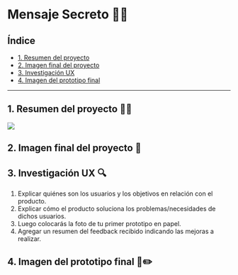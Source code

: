 # Mensaje Secreto 🕵️‍♂️

## Índice

* [1. Resumen del proyecto](#1-resumen-del-proyecto)
* [2. Imagen final del proyecto](#2-imagen-final-del-proyecto)
* [3. Investigación UX](#3-investigación-UX)
* [4. Imagen del prototipo final](#4-imagen-del-prototipo-final)


***

## 1. Resumen del proyecto 👩‍💻

<img src="../Images/2.png">

## 2. Imagen final del proyecto 📲



## 3. Investigación UX 🔍

  1. Explicar quiénes son los usuarios y los objetivos en relación con el
    producto.
  2. Explicar cómo el producto soluciona los problemas/necesidades de dichos
    usuarios.
  3. Luego colocarás la foto de tu primer prototipo en papel.
  4. Agregar un resumen del feedback recibido indicando las mejoras a realizar.

## 4. Imagen del prototipo final 🎨✏️


